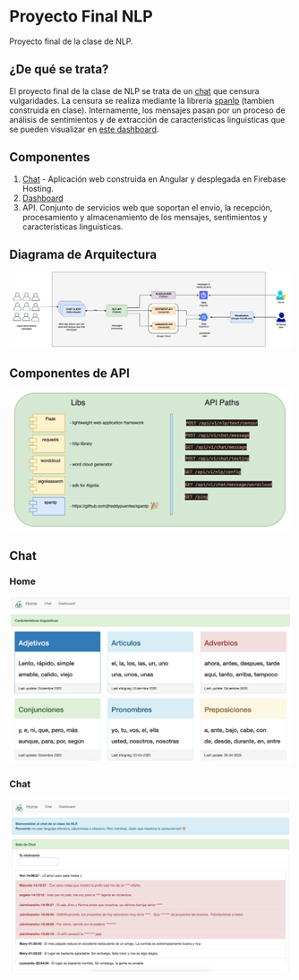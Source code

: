 # Proyecto Final NLP
Proyecto final de la clase de NLP.

## ¿De qué se trata?
El proyecto final de la clase de NLP se trata de un [chat](https://nlpchat.web.app/) que censura vulgaridades. La censura se realiza mediante la librería [spanlp](https://github.com/jfreddypuentes/spanlp) (tambien construida en clase). Internamente, los mensajes pasan por un proceso de análisis de sentimientos y de extracción de caracteristicas linguisticas que se pueden visualizar en [este dashboard](https://datastudio.google.com/reporting/b71e7558-2022-4057-99a7-5a02348db65b/page/dvqqB).

## Componentes
1. [Chat](https://nlpchat.web.app/) - Aplicación web construida en Angular y desplegada en Firebase Hosting.
2. [Dashboard](https://datastudio.google.com/reporting/b71e7558-2022-4057-99a7-5a02348db65b/page/dvqqB)
3. API. Conjunto de servicios web que soportan el envio, la recepción, procesamiento y almacenamiento de los mensajes, sentimientos y caracteristicas linguisticas.

## Diagrama de Arquitectura
![Diagrama de Arquitectura](img_diagrama_arquitectura.png)

## Componentes de API
![Componentes de API](img_componentes_backend.png)

## Chat
### Home
![Chat-1](img_chat_1.png)

### Chat
![Chat-2](img_chat_2.png)

